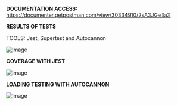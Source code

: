 **DOCUMENTATION ACCESS:**  
https://documenter.getpostman.com/view/30334910/2sA3JGe3aX

**RESULTS OF TESTS**

TOOLS: Jest, Supertest and Autocannon

![image](https://github.com/AlineMisugui/marvel-api/assets/106751268/5f8cb141-f7ef-414e-b07b-4106f3b297a9)

**COVERAGE WITH JEST**

![image](https://github.com/AlineMisugui/marvel-api/assets/106751268/d7ba967a-d310-4f73-a29b-de6a78c2a63e)

**LOADING TESTING WITH AUTOCANNON**

![image](https://github.com/AlineMisugui/marvel-api/assets/106751268/23b43cbb-532b-42c0-a11f-b7355e08f5fd)
